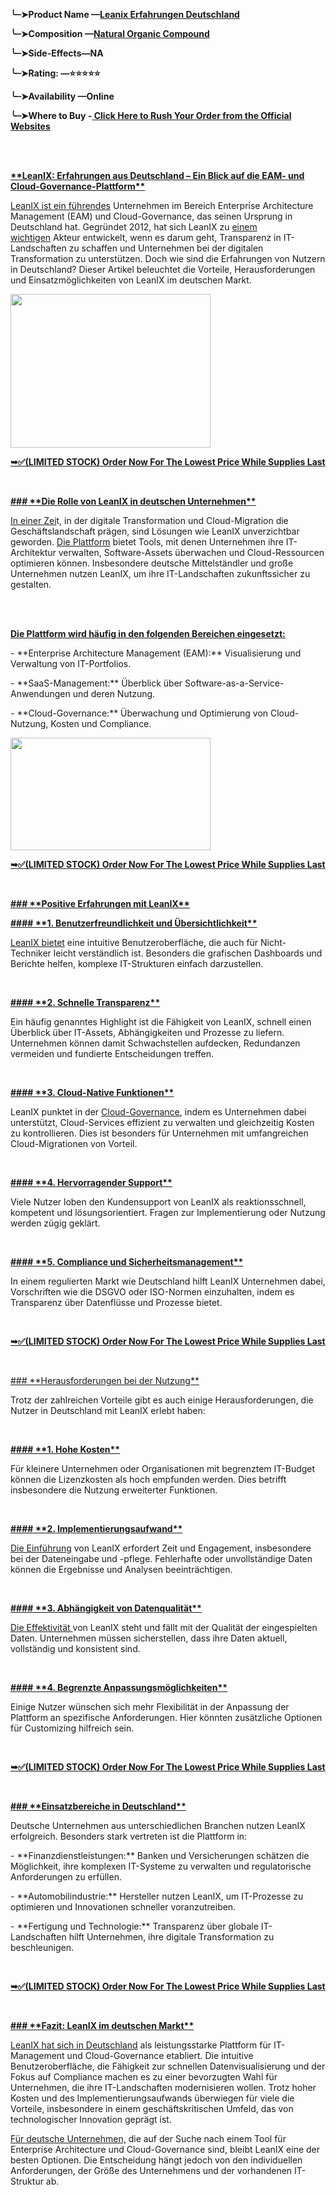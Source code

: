 <p><strong>╰┈➤Product Name &mdash;<a href="https://getdeal24x7.com/leanix-de-buy">Leanix Erfahrungen Deutschland</a></strong></p>
<p align="left"><strong>╰┈➤Composition &mdash;</strong><a href="https://getdeal24x7.com/leanix-de-buy"><strong>Natural Organic Compound</strong></a></p>
<p><strong>╰┈➤Side-Effects&mdash;NA</strong></p>
<p><strong>╰┈➤Rating: &mdash;⭐⭐⭐⭐⭐</strong></p>
<p><strong>╰┈➤Availability &mdash;Online</strong></p>
<p><strong>╰┈➤Where to Buy -<a href="https://leanixerfahrungendeutschland.blogspot.com/2024/11/Order%20Now%20-%20https://getdeal24x7.com/leanix-de-buy">&nbsp;</a><a href="https://getdeal24x7.com/leanix-de-buy">Click Here to Rush Your Order from the Official Websites</a></strong></p>
<p><br /><br /></p>
<p><u><strong>**LeanIX: Erfahrungen aus Deutschland &ndash; Ein Blick auf die EAM- und Cloud-Governance-Plattform**</strong></u></p>
<p><a href="https://www.facebook.com/LeanixAbnehmen/">LeanIX ist ein f&uuml;hrendes</a>&nbsp;Unternehmen im Bereich Enterprise Architecture Management (EAM) und Cloud-Governance, das seinen Ursprung in Deutschland hat. Gegr&uuml;ndet 2012, hat sich LeanIX zu&nbsp;<a href="https://www.facebook.com/LeanixAbnehmen/">einem wichtigen</a>&nbsp;Akteur entwickelt, wenn es darum geht, Transparenz in IT-Landschaften zu schaffen und Unternehmen bei der digitalen Transformation zu unterst&uuml;tzen. Doch wie sind die Erfahrungen von Nutzern in Deutschland? Dieser Artikel beleuchtet die Vorteile, Herausforderungen und Einsatzm&ouml;glichkeiten von LeanIX im deutschen Markt.</p>
<div class="separator"><a href="https://getdeal24x7.com/leanix-de-buy"><img src="https://blogger.googleusercontent.com/img/b/R29vZ2xl/AVvXsEjrzTMPWrUuEVUBf5UEElNuWLzasmtcR5S9PSJiGaUnw_FNW_WKGOeEW1fj1ACG3RpO__3xES1q9jb1PuYa6Ny1vBKf-jgHrnTFW67tUQ_9wfVuPdYXUlk0Gl67lT2pr83XB07rGjNudnxc7_A8SvVwSnQtBnVC4U4tO6qLxJwdWrVNbUEEDYymLrQPiI88/w320-h246/467576950_122168089274253564_7953795800321582202_n.jpg" alt="" width="320" height="246" border="0" data-original-height="750" data-original-width="750" /></a></div>
<p><a href="https://getdeal24x7.com/leanix-de-buy"><strong>➥✅(LIMITED STOCK) Order Now For The Lowest Price While Supplies Last</strong></a></p>
<p>&nbsp;</p>
<p><strong><u>### **Die Rolle von LeanIX in deutschen Unternehmen**</u></strong></p>
<p><a href="https://www.facebook.com/LeanixErfahrungenDE/">In einer Zei</a>t, in der digitale Transformation und Cloud-Migration die Gesch&auml;ftslandschaft pr&auml;gen, sind L&ouml;sungen wie LeanIX unverzichtbar geworden.&nbsp;<a href="https://www.facebook.com/LeanixErfahrungenDE/">Die Plattform</a>&nbsp;bietet Tools, mit denen Unternehmen ihre IT-Architektur verwalten, Software-Assets &uuml;berwachen und Cloud-Ressourcen optimieren k&ouml;nnen. Insbesondere deutsche Mittelst&auml;ndler und gro&szlig;e Unternehmen nutzen LeanIX, um ihre IT-Landschaften zukunftssicher zu gestalten.</p>
<p><br /><br /></p>
<p><strong><u>Die Plattform wird h&auml;ufig in den folgenden Bereichen eingesetzt:</u></strong></p>
<p>- **Enterprise Architecture Management (EAM):** Visualisierung und Verwaltung von IT-Portfolios.</p>
<p>- **SaaS-Management:** &Uuml;berblick &uuml;ber Software-as-a-Service-Anwendungen und deren Nutzung.</p>
<p>- **Cloud-Governance:** &Uuml;berwachung und Optimierung von Cloud-Nutzung, Kosten und Compliance.</p>
<div class="separator"><a href="https://getdeal24x7.com/leanix-de-buy"><img src="https://blogger.googleusercontent.com/img/b/R29vZ2xl/AVvXsEiFrrzd0lX2lppYLg0Yh-vhOpWzW1ktXQCQwfFKa8NWIpZGTDxpk_-6-A_LLBxvP1rbLqcrp9yADxWjuMthB0d8FKs07tjVyJ1w90Sjb1NOuZ3v0W729hwNhSZRqkVqTF3pSLEZFVwF4_bCHrDrvLYcy0jrGU_1KXzvh5AsiEbXBvW72zytwumVmjU9JL-X/s320/467640288_122168089178253564_8118192160230155887_n.jpg" alt="" width="320" height="180" border="0" data-original-height="386" data-original-width="686" /></a></div>
<p><a href="https://getdeal24x7.com/leanix-de-buy"><strong>➥✅(LIMITED STOCK) Order Now For The Lowest Price While Supplies Last</strong></a></p>
<p>&nbsp;</p>
<p><strong><u>### **Positive Erfahrungen mit LeanIX**</u></strong></p>
<p><strong><u>#### **1. Benutzerfreundlichkeit und &Uuml;bersichtlichkeit**</u></strong></p>
<p><a href="http://facebook.com/events/1288805575806383">LeanIX bietet</a>&nbsp;eine intuitive Benutzeroberfl&auml;che, die auch f&uuml;r Nicht-Techniker leicht verst&auml;ndlich ist. Besonders die grafischen Dashboards und Berichte helfen, komplexe IT-Strukturen einfach darzustellen.</p>
<p>&nbsp;</p>
<p><strong><u>#### **2. Schnelle Transparenz**</u></strong></p>
<p>Ein h&auml;ufig genanntes Highlight ist die F&auml;higkeit von LeanIX, schnell einen &Uuml;berblick &uuml;ber IT-Assets, Abh&auml;ngigkeiten und Prozesse zu liefern. Unternehmen k&ouml;nnen damit Schwachstellen aufdecken, Redundanzen vermeiden und fundierte Entscheidungen treffen.</p>
<p>&nbsp;</p>
<p><strong><u>#### **3. Cloud-Native Funktionen**</u></strong></p>
<p>LeanIX punktet in der&nbsp;<a href="https://www.facebook.com/groups/leanixabnehmen">Cloud-Governance</a>, indem es Unternehmen dabei unterst&uuml;tzt, Cloud-Services effizient zu verwalten und gleichzeitig Kosten zu kontrollieren. Dies ist besonders f&uuml;r Unternehmen mit umfangreichen Cloud-Migrationen von Vorteil.</p>
<p>&nbsp;</p>
<p><strong><u>#### **4. Hervorragender Support**</u></strong></p>
<p>Viele Nutzer loben den Kundensupport von LeanIX als reaktionsschnell, kompetent und l&ouml;sungsorientiert. Fragen zur Implementierung oder Nutzung werden z&uuml;gig gekl&auml;rt.</p>
<p>&nbsp;</p>
<p><strong><u>#### **5. Compliance und Sicherheitsmanagement**</u></strong></p>
<p>In einem regulierten Markt wie Deutschland hilft LeanIX Unternehmen dabei, Vorschriften wie die DSGVO oder ISO-Normen einzuhalten, indem es Transparenz &uuml;ber Datenfl&uuml;sse und Prozesse bietet.</p>
<p>&nbsp;</p>
<p><a href="https://getdeal24x7.com/leanix-de-buy"><strong>➥✅(LIMITED STOCK) Order Now For The Lowest Price While Supplies Last</strong></a></p>
<p>&nbsp;</p>
<p><u>### **Herausforderungen bei der Nutzung**</u></p>
<p>Trotz der zahlreichen Vorteile gibt es auch einige Herausforderungen, die Nutzer in Deutschland mit LeanIX erlebt haben:</p>
<p>&nbsp;</p>
<p><strong><u>#### **1. Hohe Kosten**</u></strong></p>
<p>F&uuml;r kleinere Unternehmen oder Organisationen mit begrenztem IT-Budget k&ouml;nnen die Lizenzkosten als hoch empfunden werden. Dies betrifft insbesondere die Nutzung erweiterter Funktionen.</p>
<p>&nbsp;</p>
<p><strong><u>#### **2. Implementierungsaufwand**</u></strong></p>
<p><a href="https://www.facebook.com/events/943742187617931/">Die Einf&uuml;hrung</a>&nbsp;von LeanIX erfordert Zeit und Engagement, insbesondere bei der Dateneingabe und -pflege. Fehlerhafte oder unvollst&auml;ndige Daten k&ouml;nnen die Ergebnisse und Analysen beeintr&auml;chtigen.</p>
<p>&nbsp;</p>
<p><strong><u>#### **3. Abh&auml;ngigkeit von Datenqualit&auml;t**</u></strong></p>
<p><a href="https://www.facebook.com/groups/leanixerfahrungendeutschland">Die Effektivit&auml;t&nbsp;</a>von LeanIX steht und f&auml;llt mit der Qualit&auml;t der eingespielten Daten. Unternehmen m&uuml;ssen sicherstellen, dass ihre Daten aktuell, vollst&auml;ndig und konsistent sind.</p>
<p>&nbsp;</p>
<p><strong><u>#### **4. Begrenzte Anpassungsm&ouml;glichkeiten**</u></strong></p>
<p>Einige Nutzer w&uuml;nschen sich mehr Flexibilit&auml;t in der Anpassung der Plattform an spezifische Anforderungen. Hier k&ouml;nnten zus&auml;tzliche Optionen f&uuml;r Customizing hilfreich sein.</p>
<p>&nbsp;</p>
<p><a href="https://getdeal24x7.com/leanix-de-buy"><strong>➥✅(LIMITED STOCK) Order Now For The Lowest Price While Supplies Last</strong></a></p>
<p>&nbsp;</p>
<p><strong><u>### **Einsatzbereiche in Deutschland**</u></strong></p>
<p>Deutsche Unternehmen aus unterschiedlichen Branchen nutzen LeanIX erfolgreich. Besonders stark vertreten ist die Plattform in:</p>
<p>- **Finanzdienstleistungen:** Banken und Versicherungen sch&auml;tzen die M&ouml;glichkeit, ihre komplexen IT-Systeme zu verwalten und regulatorische Anforderungen zu erf&uuml;llen.</p>
<p>- **Automobilindustrie:** Hersteller nutzen LeanIX, um IT-Prozesse zu optimieren und Innovationen schneller voranzutreiben.</p>
<p>- **Fertigung und Technologie:** Transparenz &uuml;ber globale IT-Landschaften hilft Unternehmen, ihre digitale Transformation zu beschleunigen.</p>
<p>&nbsp;</p>
<p><a href="https://getdeal24x7.com/leanix-de-buy"><strong>➥✅(LIMITED STOCK) Order Now For The Lowest Price While Supplies Last</strong></a></p>
<p>&nbsp;</p>
<p><strong><u>### **Fazit: LeanIX im deutschen Markt**</u></strong></p>
<p><a href="https://www.facebook.com/groups/leanixerfahrungendeutschland">LeanIX hat sich in Deutschland</a>&nbsp;als leistungsstarke Plattform f&uuml;r IT-Management und Cloud-Governance etabliert. Die intuitive Benutzeroberfl&auml;che, die F&auml;higkeit zur schnellen Datenvisualisierung und der Fokus auf Compliance machen es zu einer bevorzugten Wahl f&uuml;r Unternehmen, die ihre IT-Landschaften modernisieren wollen. Trotz hoher Kosten und des Implementierungsaufwands &uuml;berwiegen f&uuml;r viele die Vorteile, insbesondere in einem gesch&auml;ftskritischen Umfeld, das von technologischer Innovation gepr&auml;gt ist.</p>
<p><a href="https://www.facebook.com/events/943742187617931/">F&uuml;r deutsche Unternehmen,</a>&nbsp;die auf der Suche nach einem Tool f&uuml;r Enterprise Architecture und Cloud-Governance sind, bleibt LeanIX eine der besten Optionen. Die Entscheidung h&auml;ngt jedoch von den individuellen Anforderungen, der Gr&ouml;&szlig;e des Unternehmens und der vorhandenen IT-Struktur ab.</p>
